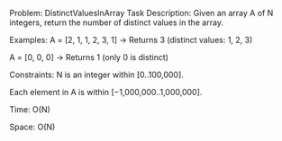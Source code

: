 Problem: DistinctValuesInArray
Task Description:
Given an array A of N integers, return the number of distinct values in the array.

Examples:
A = [2, 1, 1, 2, 3, 1] → Returns 3 (distinct values: 1, 2, 3)

A = [0, 0, 0] → Returns 1 (only 0 is distinct)

Constraints:
N is an integer within [0..100,000].

Each element in A is within [−1,000,000..1,000,000].

Time: O(N)

Space: O(N)